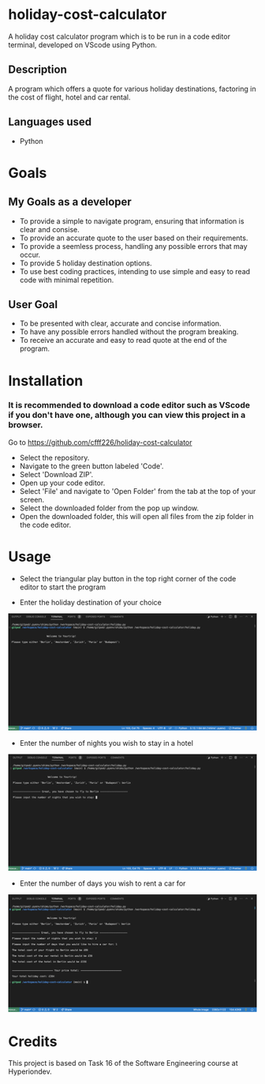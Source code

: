 # holiday-cost-calculator

A holiday cost calculator program which is to be run in a code editor terminal, developed on VScode using Python.

## Description

A program which offers a quote for various holiday destinations, factoring in the cost of flight, hotel and car rental.

## Languages used

- Python

# Goals

## My Goals as a developer

* To provide a simple to navigate program, ensuring that information is clear and consise.
* To provide an accurate quote to the user based on their requirements.
* To provide a seemless process, handling any possible errors that may occur.
* To provide 5 holiday destination options.
* To use best coding practices, intending to use simple and easy to read code with minimal repetition.

## User Goal

* To be presented with clear, accurate and concise information.
* To have any possible errors handled without the program breaking.
* To receive an accurate and easy to read quote at the end of the program.

# Installation

### It is recommended to download a code editor such as VScode if you don't have one, although you can view this project in a browser.

Go to https://github.com/cfff226/holiday-cost-calculator
* Select the repository.
* Navigate to the green button labeled 'Code'.
* Select 'Download ZIP'.
* Open up your code editor.
* Select 'File' and navigate to 'Open Folder' from the tab at the top of your screen.
* Select the downloaded folder from the pop up window.
* Open the downloaded folder, this will open all files from the zip folder in the code editor.

# Usage

* Select the triangular play button in the top right corner of the code editor to start the program

* Enter the holiday destination of your choice

![HOLIDAY CHOICE!](holiday.png/holiday-choice.png)

* Enter the number of nights you wish to stay in a hotel

![NUMBER OF NIGHTS!](holiday.png/num-nights.png)

* Enter the number of days you wish to rent a car for

![CAR RENTAL DAYS!](holiday.png/car-rental.png)

# Credits

This project is based on Task 16 of the Software Engineering course at Hyperiondev.